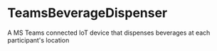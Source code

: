 # TeamsBeverageDispenser
A MS Teams connected IoT device that dispenses beverages at each participant's location
